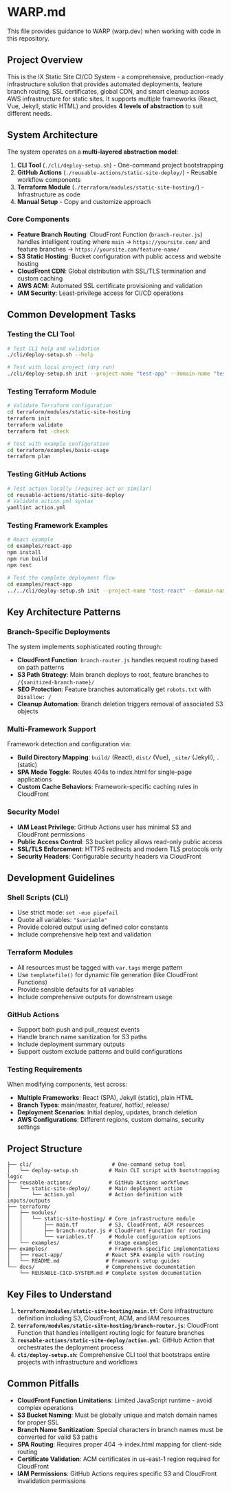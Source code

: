 # WARP.md

This file provides guidance to WARP (warp.dev) when working with code in this repository.

## Project Overview

This is the IX Static Site CI/CD System - a comprehensive, production-ready infrastructure solution that provides automated deployments, feature branch routing, SSL certificates, global CDN, and smart cleanup across AWS infrastructure for static sites. It supports multiple frameworks (React, Vue, Jekyll, static HTML) and provides **4 levels of abstraction** to suit different needs.

## System Architecture

The system operates on a **multi-layered abstraction model**:

1. **CLI Tool** (`./cli/deploy-setup.sh`) - One-command project bootstrapping
2. **GitHub Actions** (`./reusable-actions/static-site-deploy/`) - Reusable workflow components
3. **Terraform Module** (`./terraform/modules/static-site-hosting/`) - Infrastructure as code
4. **Manual Setup** - Copy and customize approach

### Core Components

- **Feature Branch Routing**: CloudFront Function (`branch-router.js`) handles intelligent routing where `main` → `https://yoursite.com/` and feature branches → `https://yoursite.com/feature-name/`
- **S3 Static Hosting**: Bucket configuration with public access and website hosting
- **CloudFront CDN**: Global distribution with SSL/TLS termination and custom caching
- **AWS ACM**: Automated SSL certificate provisioning and validation
- **IAM Security**: Least-privilege access for CI/CD operations

## Common Development Tasks

### Testing the CLI Tool
```bash
# Test CLI help and validation
./cli/deploy-setup.sh --help

# Test with local project (dry run)
./cli/deploy-setup.sh init --project-name "test-app" --domain-name "test.example.com"
```

### Testing Terraform Module
```bash
# Validate Terraform configuration
cd terraform/modules/static-site-hosting
terraform init
terraform validate
terraform fmt -check

# Test with example configuration
cd terraform/examples/basic-usage
terraform plan
```

### Testing GitHub Actions
```bash
# Test action locally (requires act or similar)
cd reusable-actions/static-site-deploy
# Validate action.yml syntax
yamllint action.yml
```

### Testing Framework Examples
```bash
# React example
cd examples/react-app
npm install
npm run build
npm test

# Test the complete deployment flow
cd examples/react-app
../../cli/deploy-setup.sh init --project-name "test-react" --domain-name "test.example.com" --spa-mode
```

## Key Architecture Patterns

### Branch-Specific Deployments
The system implements sophisticated routing through:
- **CloudFront Function**: `branch-router.js` handles request routing based on path patterns
- **S3 Path Strategy**: Main branch deploys to root, feature branches to `/{sanitized-branch-name}/`
- **SEO Protection**: Feature branches automatically get `robots.txt` with `Disallow: /`
- **Cleanup Automation**: Branch deletion triggers removal of associated S3 objects

### Multi-Framework Support
Framework detection and configuration via:
- **Build Directory Mapping**: `build/` (React), `dist/` (Vue), `_site/` (Jekyll), `.` (static)
- **SPA Mode Toggle**: Routes 404s to index.html for single-page applications
- **Custom Cache Behaviors**: Framework-specific caching rules in CloudFront

### Security Model
- **IAM Least Privilege**: GitHub Actions user has minimal S3 and CloudFront permissions
- **Public Access Control**: S3 bucket policy allows read-only public access
- **SSL/TLS Enforcement**: HTTPS redirects and modern TLS protocols only
- **Security Headers**: Configurable security headers via CloudFront

## Development Guidelines

### Shell Scripts (CLI)
- Use strict mode: `set -euo pipefail`
- Quote all variables: `"$variable"`
- Provide colored output using defined color constants
- Include comprehensive help text and validation

### Terraform Modules
- All resources must be tagged with `var.tags` merge pattern
- Use `templatefile()` for dynamic file generation (like CloudFront Functions)
- Provide sensible defaults for all variables
- Include comprehensive outputs for downstream usage

### GitHub Actions
- Support both push and pull_request events
- Handle branch name sanitization for S3 paths
- Include deployment summary outputs
- Support custom exclude patterns and build configurations

### Testing Requirements
When modifying components, test across:
- **Multiple Frameworks**: React (SPA), Jekyll (static), plain HTML
- **Branch Types**: main/master, feature/, hotfix/, release/
- **Deployment Scenarios**: Initial deploy, updates, branch deletion
- **AWS Configurations**: Different regions, custom domains, security settings

## Project Structure

```
├── cli/                          # One-command setup tool
│   └── deploy-setup.sh          # Main CLI script with bootstrapping logic
├── reusable-actions/            # GitHub Actions workflows
│   └── static-site-deploy/      # Main deployment action
│       └── action.yml           # Action definition with inputs/outputs
├── terraform/
│   ├── modules/
│   │   └── static-site-hosting/ # Core infrastructure module
│   │       ├── main.tf          # S3, CloudFront, ACM resources
│   │       ├── branch-router.js # CloudFront Function for routing
│   │       └── variables.tf     # Module configuration options
│   └── examples/                # Usage examples
├── examples/                    # Framework-specific implementations
│   ├── react-app/              # React SPA example with routing
│   └── README.md               # Framework setup guides
└── docs/                       # Comprehensive documentation
    └── REUSABLE-CICD-SYSTEM.md # Complete system documentation
```

## Key Files to Understand

1. **`terraform/modules/static-site-hosting/main.tf`**: Core infrastructure definition including S3, CloudFront, ACM, and IAM resources
2. **`terraform/modules/static-site-hosting/branch-router.js`**: CloudFront Function that handles intelligent routing logic for feature branches
3. **`reusable-actions/static-site-deploy/action.yml`**: GitHub Action that orchestrates the deployment process
4. **`cli/deploy-setup.sh`**: Comprehensive CLI tool that bootstraps entire projects with infrastructure and workflows

## Common Pitfalls

- **CloudFront Function Limitations**: Limited JavaScript runtime - avoid complex operations
- **S3 Bucket Naming**: Must be globally unique and match domain names for proper SSL
- **Branch Name Sanitization**: Special characters in branch names must be converted for valid S3 paths
- **SPA Routing**: Requires proper 404 → index.html mapping for client-side routing
- **Certificate Validation**: ACM certificates in us-east-1 region required for CloudFront
- **IAM Permissions**: GitHub Actions requires specific S3 and CloudFront invalidation permissions